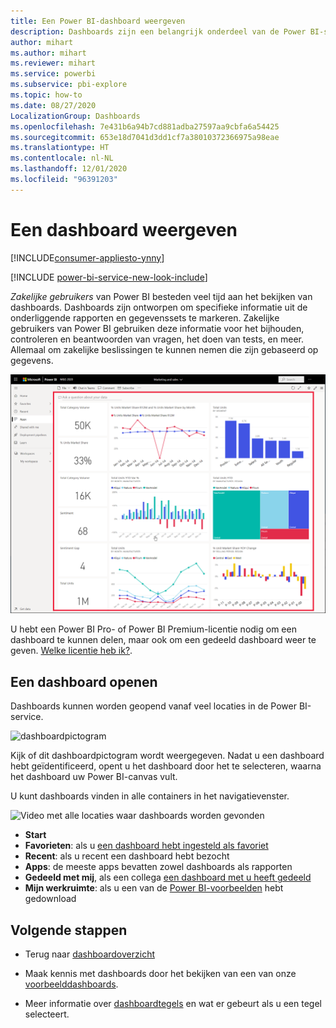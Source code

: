 ```yaml
---
title: Een Power BI-dashboard weergeven
description: Dashboards zijn een belangrijk onderdeel van de Power BI-service. Leer hoe u een dashboard opent en weergeeft.
author: mihart
ms.author: mihart
ms.reviewer: mihart
ms.service: powerbi
ms.subservice: pbi-explore
ms.topic: how-to
ms.date: 08/27/2020
LocalizationGroup: Dashboards
ms.openlocfilehash: 7e431b6a94b7cd881adba27597aa9cbfa6a54425
ms.sourcegitcommit: 653e18d7041d3dd1cf7a38010372366975a98eae
ms.translationtype: HT
ms.contentlocale: nl-NL
ms.lasthandoff: 12/01/2020
ms.locfileid: "96391203"
---
```

# <a name="view-a-dashboard"></a>Een dashboard weergeven

[!INCLUDE[consumer-appliesto-ynny](../includes/consumer-appliesto-ynny.md)]

[!INCLUDE [power-bi-service-new-look-include](../includes/power-bi-service-new-look-include.md)]

*Zakelijke gebruikers* van Power BI besteden veel tijd aan het bekijken van dashboards. Dashboards zijn ontworpen om specifieke informatie uit de onderliggende rapporten en gegevenssets te markeren. Zakelijke gebruikers van Power BI gebruiken deze informatie voor het bijhouden, controleren en beantwoorden van vragen, het doen van tests, en meer. Allemaal om zakelijke beslissingen te kunnen nemen die zijn gebaseerd op gegevens.

![Dashboard](media/end-user-dashboard-open/power-bi-new-dashboard.png)


U hebt een Power BI Pro- of Power BI Premium-licentie nodig om een dashboard te kunnen delen, maar ook om een gedeeld dashboard weer te geven. [Welke licentie heb ik?](end-user-license.md). 

## <a name="open-a-dashboard"></a>Een dashboard openen

Dashboards kunnen worden geopend vanaf veel locaties in de Power BI-service.

![dashboardpictogram](media/end-user-dashboard-open/power-bi-dashboard-icon.png)

Kijk of dit dashboardpictogram wordt weergegeven. Nadat u een dashboard hebt geïdentificeerd, opent u het dashboard door het te selecteren, waarna het dashboard uw Power BI-canvas vult.

U kunt dashboards vinden in alle containers in het navigatievenster. 

![Video met alle locaties waar dashboards worden gevonden](media/end-user-dashboard-open/power-bi-open-dashboards.gif)

- **Start** 
- **Favorieten**: als u [een dashboard hebt ingesteld als favoriet](end-user-favorite.md)
- **Recent**: als u recent een dashboard hebt bezocht
- **Apps**: de meeste apps bevatten zowel dashboards als rapporten
- **Gedeeld met mij**, als een collega [een dashboard met u heeft gedeeld](end-user-shared-with-me.md)
- **Mijn werkruimte**: als u een van de [Power BI-voorbeelden](../create-reports/sample-datasets.md) hebt gedownload



## <a name="next-steps"></a>Volgende stappen
* Terug naar [dashboardoverzicht](end-user-dashboards.md)

* Maak kennis met dashboards door het bekijken van een van onze [voorbeelddashboards](../create-reports/sample-tutorial-connect-to-the-samples.md).    
* Meer informatie over [dashboardtegels](end-user-tiles.md) en wat er gebeurt als u een tegel selecteert.
